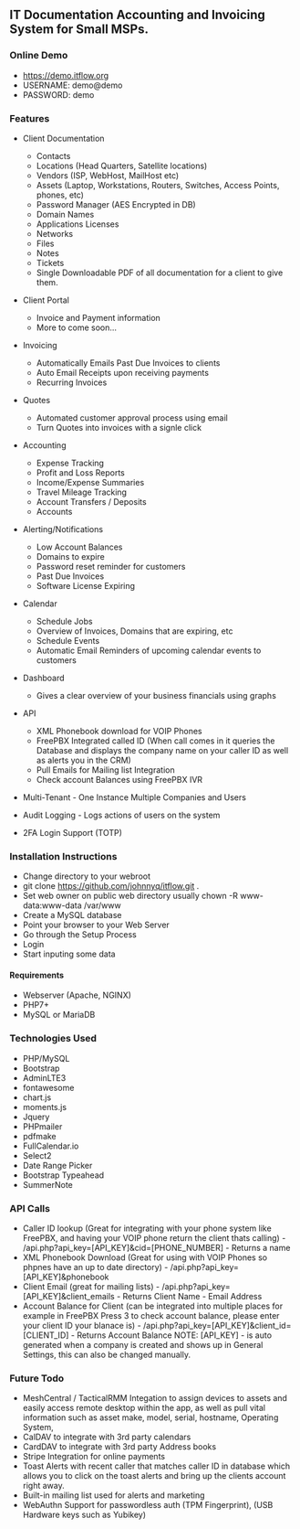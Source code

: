 ## IT Documentation Accounting and Invoicing System for Small MSPs.

### Online Demo

* https://demo.itflow.org
* USERNAME: demo@demo
* PASSWORD: demo

### Features
* Client Documentation
  * Contacts
  * Locations (Head Quarters, Satellite locations)
  * Vendors (ISP, WebHost, MailHost etc)
  * Assets (Laptop, Workstations, Routers, Switches, Access Points, phones, etc)
  * Password Manager (AES Encrypted in DB)
  * Domain Names  
  * Applications Licenses
  * Networks
  * Files
  * Notes
  * Tickets
  * Single Downloadable PDF of all documentation for a client to give them.
* Client Portal
  * Invoice and Payment information
  * More to come soon...
* Invoicing
  * Automatically Emails Past Due Invoices to clients
  * Auto Email Receipts upon receiving payments
  * Recurring Invoices
* Quotes
  * Automated customer approval process using email
  * Turn Quotes into invoices with a signle click
* Accounting
  * Expense Tracking
  * Profit and Loss Reports
  * Income/Expense Summaries
  * Travel Mileage Tracking
  * Account Transfers / Deposits
  * Accounts
* Alerting/Notifications
  * Low Account Balances
  * Domains to expire
  * Password reset reminder for customers
  * Past Due Invoices
  * Software License Expiring
* Calendar
  * Schedule Jobs
  * Overview of Invoices, Domains that are expiring, etc
  * Schedule Events
  * Automatic Email Reminders of upcoming calendar events to customers
* Dashboard
  * Gives a clear overview of your business financials using graphs

* API
  * XML Phonebook download for VOIP Phones
  * FreePBX Integrated called ID (When call comes in it queries the Database and displays the company name on your caller ID as well as alerts you in the CRM)
  * Pull Emails for Mailing list Integration
  * Check account Balances using FreePBX IVR

* Multi-Tenant - One Instance Multiple Companies and Users
* Audit Logging - Logs actions of users on the system
* 2FA Login Support (TOTP)



### Installation Instructions

* Change directory to your webroot
* git clone https://github.com/johnnyq/itflow.git .
* Set web owner on public web directory usually chown -R www-data:www-data /var/www
* Create a MySQL database
* Point your browser to your Web Server
* Go through the Setup Process
* Login
* Start inputing some data

#### Requirements
* Webserver (Apache, NGINX)
* PHP7+
* MySQL or MariaDB

### Technologies Used
* PHP/MySQL
* Bootstrap
* AdminLTE3
* fontawesome
* chart.js
* moments.js
* Jquery
* PHPmailer
* pdfmake
* FullCalendar.io
* Select2
* Date Range Picker
* Bootstrap Typeahead
* SummerNote

### API Calls
* Caller ID lookup (Great for integrating with your phone system like FreePBX, and having your VOIP phone return the client thats calling) - /api.php?api_key=[API_KEY]&cid=[PHONE_NUMBER] - Returns a name
* XML Phonebook Download (Great for using with VOIP Phones so phpnes have an up to date directory) - /api.php?api_key=[API_KEY]&phonebook 
* Client Email (great for mailing lists) - /api.php?api_key=[API_KEY]&client_emails - Returns Client Name - Email Address
* Account Balance for Client (can be integrated into multiple places for example in FreePBX Press 3 to check account balance, please enter your client ID your blanace is) - /api.php?api_key=[API_KEY]&client_id=[CLIENT_ID] - Returns Account Balance
NOTE: [API_KEY] - is auto generated when a company is created and shows up in General Settings, this can also be changed manually.

### Future Todo
* MeshCentral / TacticalRMM Integation to assign devices to assets and easily access remote desktop within the app, as well as pull vital information such as asset make, model, serial, hostname, Operating System, 
* CalDAV to integrate with 3rd party calendars
* CardDAV to integrate with 3rd party Address books
* Stripe Integration for online payments
* Toast Alerts with recent caller that matches caller ID in database which allows you to click on the toast alerts and bring up the clients account right away.
* Built-in mailing list used for alerts and marketing
* WebAuthn Support for passwordless auth (TPM Fingerprint), (USB Hardware keys such as Yubikey)
